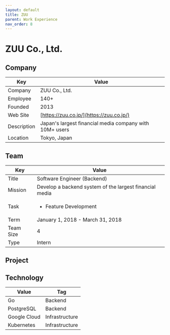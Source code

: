 ```yaml
---
layout: default
title: ZUU
parent: Work Experience
nav_order: 8
---
```


# ZUU Co., Ltd.

## Company

| Key         | Value                                                 |
| ----------- | ----------------------------------------------------- |
| Company     | ZUU Co., Ltd.                                         |
| Employee    | 140+                                                  |
| Founded     | 2013                                                  |
| Web Site    | [https://zuu.co.jp/](https://zuu.co.jp/)     |
| Description | Japan's largest financial media company with 10M+ users |
| Location    | Tokyo, Japan                                          |

## Team

<table>
  <thead>
    <tr>
      <th>Key</th>
      <th>Value</th>
    </tr>
  </thead>
  <tbody>
    <tr>
      <td>Title</td>
      <td>Software Engineer (Backend)</td>
    </tr>
    <tr>
      <td>Mission</td>
      <td>Develop a backend system of the largest financial media</td>
    </tr>
    <tr>
      <td>Task</td>
      <td><ul><li>Feature Development</li></ul></td>
    </tr>
    <tr>
      <td>Term</td>
      <td>January 1, 2018 - March 31, 2018</td>
    </tr>
    <tr>
      <td>Team Size</td>
      <td>4</td>
    </tr>
    <tr>
      <td>Type</td>
      <td>Intern</td>
    </tr>
  </tbody>
</table>

## Project

## Technology

| Value        | Tag            |
| ------------ | -------------- |
| Go           | Backend        |
| PostgreSQL   | Backend        |
| Google Cloud | Infrastructure |
| Kubernetes   | Infrastructure | 